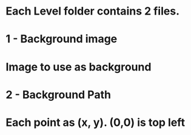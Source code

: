 # Each Level folder contains 2 files.
# 1 - Background image
# Image to use as background
# 2 - Background Path
# Each point as (x, y). (0,0) is top left